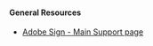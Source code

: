 #### General Resources

* [Adobe Sign - Main Support page](https://helpx.adobe.com/support/sign.html{:target="_blank"})

